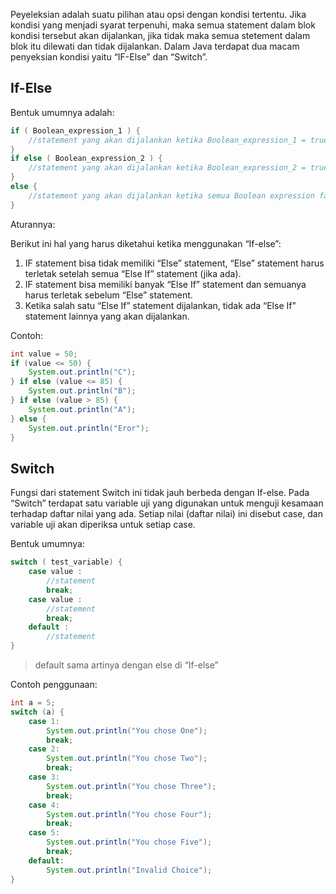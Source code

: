 Peyeleksian adalah suatu pilihan atau opsi dengan kondisi tertentu. Jika kondisi yang menjadi syarat terpenuhi, maka semua statement dalam blok kondisi tersebut akan dijalankan, jika tidak maka semua stetement dalam blok itu dilewati dan tidak dijalankan. Dalam Java terdapat dua macam penyeksian kondisi yaitu “IF-Else” dan “Switch”.

## If-Else

Bentuk umumnya adalah:

```java
if ( Boolean_expression_1 ) {
    //statement yang akan dijalankan ketika Boolean_expression_1 = true
}
if else ( Boolean_expression_2 ) {
    //statement yang akan dijalankan ketika Boolean_expression_2 = true
}
else {
    //statement yang akan dijalankan ketika semua Boolean expression false
}
```

Aturannya:

Berikut ini hal yang harus diketahui ketika menggunakan “If-else”:

1. IF statement bisa tidak memiliki “Else” statement, “Else” statement harus terletak setelah semua “Else If” statement (jika ada).
2. IF statement bisa memiliki banyak “Else If” statement dan semuanya harus terletak sebelum “Else” statement.
3. Ketika salah satu “Else If” statement dijalankan, tidak ada “Else If” statement lainnya yang akan dijalankan.

Contoh:

```java
int value = 50;
if (value <= 50) {
    System.out.println("C");
} if else (value <= 85) {
    System.out.println("B");
} if else (value > 85) {
    System.out.println("A");
} else {
    System.out.println("Eror");
}
```

## Switch

Fungsi dari statement Switch ini tidak jauh berbeda dengan If-else. Pada “Switch” terdapat satu variable uji yang digunakan untuk menguji kesamaan terhadap daftar nilai yang ada. Setiap nilai (daftar nilai) ini disebut case, dan variable uji akan diperiksa untuk setiap case.

Bentuk umumnya:

```java
switch ( test_variable) {
    case value :
        //statement
        break;
    case value :
        //statement
        break;
    default :
        //statement
}
```

> default sama artinya dengan else di “If-else”

Contoh penggunaan:

```java
int a = 5;
switch (a) {
    case 1:
        System.out.println("You chose One");
        break;
    case 2:
        System.out.println("You chose Two");
        break;
    case 3:
        System.out.println("You chose Three");
        break;
    case 4:
        System.out.println("You chose Four");
        break;
    case 5:
        System.out.println("You chose Five");
        break;
    default:
        System.out.println("Invalid Choice");
}
```


